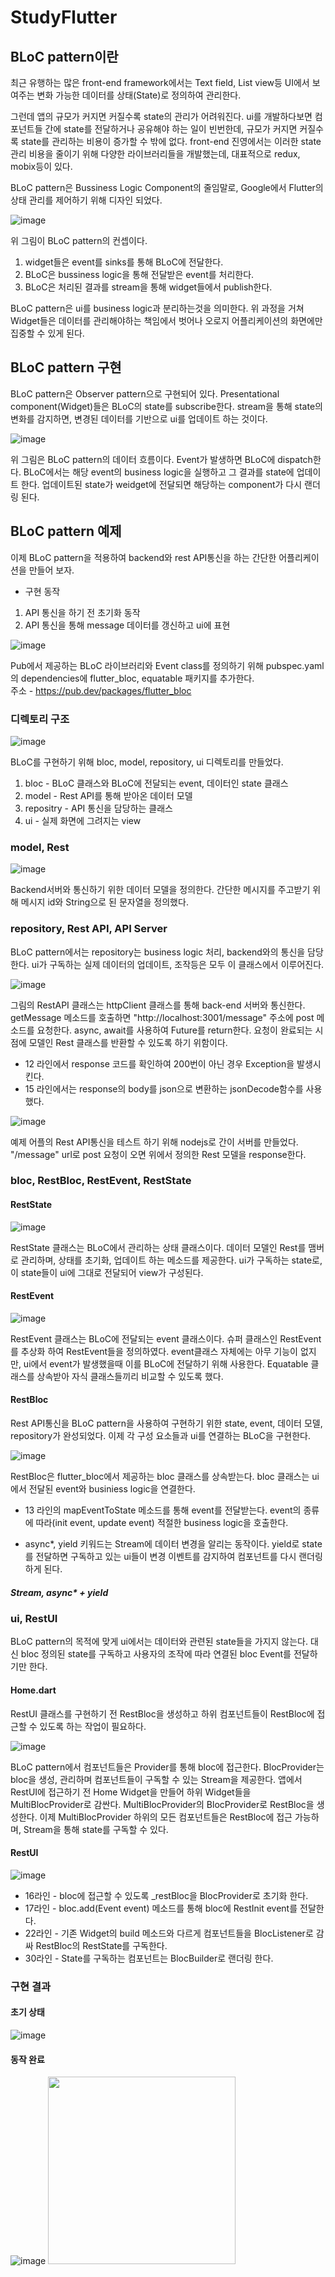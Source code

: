 # StudyFlutter

## BLoC pattern이란

최근 유행하는 많은 front-end framework에서는 Text field, List view등 UI에서 보여주는 변화 가능한 데이터를 상태(State)로 정의하여 관리한다. 

그런데 앱의 규모가 커지면 커질수록 state의 관리가 어려워진다. ui를 개발하다보면 컴포넌트들 간에 state를 전달하거나 공유해야 하는 일이 빈번한데, 규모가 커지면 커질수록 state를 관리하는 비용이 증가할 수 밖에 없다. front-end 진영에서는 이러한 state 관리 비용을 줄이기 위해 다양한 라이브러리들을 개발했는데, 대표적으로 redux, mobix등이 있다. 

BLoC pattern은 Bussiness Logic Component의 줄임말로, Google에서 Flutter의 상태 관리를 제어하기 위해 디자인 되었다.


![image](../images/streams_bloc.png)

위 그림이 BLoC pattern의 컨셉이다. 

1. widget들은 event를 sinks를 통해 BLoC에 전달한다.
2. BLoC은 bussiness logic을 통해 전달받은 event를 처리한다.
3. BLoC은 처리된 결과를 stream을 통해 widget들에서 publish한다.

BLoC pattern은 ui를 business logic과 분리하는것을 의미한다. 위 과정을 거쳐 Widget들은 데이터를 관리해야하는 책임에서 벗어나 오로지 어플리케이션의 화면에만 집중할 수 있게 된다.

## BLoC pattern 구현

BLoC pattern은 Observer pattern으로 구현되어 있다. Presentational component(Widget)들은 BLoC의 state를 subscribe한다. stream을 통해 state의 변화를 감지하면, 변경된 데이터를 기반으로 ui를 업데이트 하는 것이다.

![image](../images/bloc_data_flow.png)

위 그림은 BLoC pattern의 데이터 흐름이다. Event가 발생하면 BLoC에 dispatch한다. BLoC에서는 해당 event의 business logic을 실행하고 그 결과를 state에 업데이트 한다. 업데이트된 state가 weidget에 전달되면 해당하는 component가 다시 랜더링 된다.


## BLoC pattern 예제

이제 BLoC pattern을 적용하여 backend와 rest API통신을 하는 간단한 어플리케이션을 만들어 보자.

* 구현 동작
1. API 통신을 하기 전 초기화 동작
2. API 통신을 통해 message 데이터를 갱신하고 ui에 표현 

![image](../images/bloc_pubspec_dependencies.png)

Pub에서 제공하는 BLoC 라이브러리와 Event class를 정의하기 위해 pubspec.yaml의 dependencies에 flutter_bloc, equatable 패키지를 추가한다. <br>
주소 - https://pub.dev/packages/flutter_bloc



### 디렉토리 구조

![image](../images/bloc_directory_structure.png)

BLoC를 구현하기 위해 bloc, model, repository, ui 디렉토리를 만들었다. 
1. bloc - BLoC 클래스와 BLoC에 전달되는 event, 데이터인 state 클래스
2. model - Rest API를 통해 받아온 데이터 모델
3. repositry - API 통신을 담당하는 클래스
4. ui - 실제 화면에 그려지는 view


### model, Rest


![image](../images/bloc_Rest_model.png)

Backend서버와 통신하기 위한 데이터 모델을 정의한다.
간단한 메시지를 주고받기 위해 메시지 id와 String으로 된 문자열을 정의했다.


### repository, Rest API, API Server

BLoC pattern에서는 repository는 business logic 처리, backend와의 통신을 담당한다. ui가 구독하는 실제 데이터의 업데이트, 조작등은 모두 이 클래스에서 이루어진다.

![image](../images/bloc_RestAPI_code.png)

그림의 RestAPI 클래스는 httpClient 클래스를 통해 back-end 서버와 통신한다. getMessage 메소드를 호출하면 "http://localhost:3001/message" 주소에 post 메소드를 요청한다. async, await를 사용하여 Future를 return한다. 요청이 완료되는 시점에 모델인 Rest 클래스를 반환할 수 있도록 하기 위함이다.
 * 12 라인에서 response 코드를 확인하여 200번이 아닌 경우 Exception을 발생시킨다.
 * 15 라인에서는 response의 body를 json으로 변환하는 jsonDecode함수를 사용했다.

![image](../images/bloc_server_code.png)

예제 어플의 Rest API통신을 테스트 하기 위해 nodejs로 간이 서버를 만들었다. "/message" url로 post 요청이 오면 위에서 정의한 Rest 모델을 response한다.

### bloc, RestBloc, RestEvent, RestState

#### RestState
![image](../images/bloc_RestState_code.png)

RestState 클래스는 BLoC에서 관리하는 상태 클래스이다.
데이터 모델인 Rest를 맴버로 관리하며, 상태를 초기화, 업데이트 하는 메소드를 제공한다. ui가 구독하는 state로, 이 state들이 ui에 그대로 전달되어 view가 구성된다. 

#### RestEvent

![image](../images/bloc_RestEvent_code.png)

RestEvent 클래스는 BLoC에 전달되는 event 클래스이다. 슈퍼 클래스인 RestEvent를 추상화 하여 RestEvent들을 정의하였다. event클래스 자체에는 아무 기능이 없지만, ui에서 event가 발생했을때 이를 BLoC에 전달하기 위해 사용한다. Equatable 클래스를 상속받아 자식 클래스들끼리 비교할 수 있도록 했다.

#### RestBloc

Rest API통신을 BLoC pattern을 사용하여 구현하기 위한 state, event, 데이터 모델, repository가 완성되었다.
이제 각 구성 요소들과 ui를 연결하는 BLoC을 구현한다.

![image](../images/bloc_RestBloc_code.png)

RestBloc은 flutter_bloc에서 제공하는 bloc 클래스를 상속받는다. bloc 클래스는 ui에서 전달된 event와 businiess logic을 연결한다. 
* 13 라인의 mapEventToState 메소드를 통해 event를 전달받는다. event의 종류에 따라(init event, update event) 적절한 business logic을 호출한다.

* async*, yield 키워드는 Stream에 데이터 변경을 알리는 동작이다. yield로 state를 전달하면 구독하고 있는 ui들이 변경 이벤트를 감지하여 컴포넌트를 다시 랜더링 하게 된다.


##### Stream, async* + yield

### ui, RestUI

 BLoC pattern의 목적에 맞게 ui에서는 데이터와 관련된 state들을 가지지 않는다. 대신 bloc 정의된 state를 구독하고 사용자의 조작에 따라 연결된 bloc Event를 전달하기만 한다.

#### Home.dart

RestUI 클래스를 구현하기 전 RestBloc을 생성하고 하위 컴포넌트들이 RestBloc에 접근할 수 있도록 하는 작업이 필요하다.

![image](../images/bloc_Home_code.png)

BLoC pattern에서 컴포넌트들은 Provider를 통해 bloc에 접근한다. BlocProvider는 bloc을 생성, 관리하며 컴포넌트들이 구독할 수 있는 Stream을 제공한다. 
앱에서 RestUI에 접근하기 전 Home Widget을 만들어 하위 Widget들을 MultiBlocProvider로 감싼다. MultiBlocProvider의 BlocProvider로 RestBloc을 생성한다. 이제 MultiBlocProvider 하위의 모든 컴포넌트들은 RestBloc에 접근 가능하며, Stream을 통해 state를 구독할 수 있다.

#### RestUI
![image](../images/bloc_RestUI_code.png)

* 16라인 - bloc에 접근할 수 있도록 _restBloc을 BlocProvider로 초기화 한다.
* 17라인 - bloc.add(Event event) 메소드를 통해 bloc에 RestInit event를 전달한다.
* 22라인 - 기존 Widget의 build 메소드와 다르게 컴포넌트들을 BlocListener로 감싸 RestBloc의 RestState를 구독한다.
* 30라인 - State를 구독하는 컴포넌트는 BlocBuilder로 랜더링 한다. 


### 구현 결과

#### 초기 상태

![image](../images/bloc_app_start_state.png)

#### 동작 완료

![image](../images/bloc_app_bloc_state.png)
<img src="../images/bloc_app_bloc_state.png" width="300" height="300">